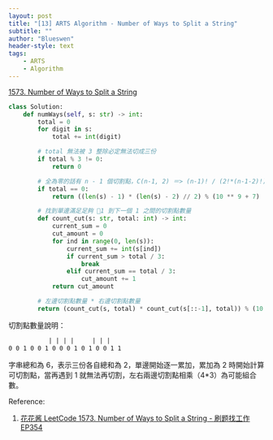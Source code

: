 ```yaml
---
layout: post
title: "[13] ARTS Algorithm - Number of Ways to Split a String"
subtitle: ""
author: "Blueswen"
header-style: text
tags:
    - ARTS
    - Algorithm
---
```


[1573. Number of Ways to Split a String](https://leetcode.com/problems/number-of-ways-to-split-a-string/)

```python
class Solution:
    def numWays(self, s: str) -> int:
        total = 0
        for digit in s:
            total += int(digit)

        # total 無法被 3 整除必定無法切成三份
        if total % 3 != 0:
            return 0

        # 全為零的話有 n - 1 個切割點，C(n-1, 2) ＝> (n-1)! / (2!*(n-1-2)!)  => (n-1)(n-2) / 2
        if total == 0:
            return ((len(s) - 1) * (len(s) - 2) // 2) % (10 ** 9 + 7)

        # 找到單邊滿足足夠 1 到下一個 1 之間的切割點數量
        def count_cut(s: str, total: int) -> int:
            current_sum = 0
            cut_amount = 0
            for ind in range(0, len(s)):
                current_sum += int(s[ind])
                if current_sum > total / 3:
                    break
                elif current_sum == total / 3:
                    cut_amount += 1
            return cut_amount

        # 左邊切割點數量 * 右邊切割點數量
        return (count_cut(s, total) * count_cut(s[::-1], total)) % (10 ** 9 + 7)
```

切割點數量說明：

```txt
           | | | |     | | |  
0 0 1 0 0 1 0 0 0 1 0 1 0 0 1 1  
```

字串總和為 6，表示三份各自總和為 2，單邊開始逐一累加，累加為 2 時開始計算可切割點，當再遇到 1 就無法再切割，左右兩邊切割點相乘（4*3）為可能組合數。

Reference:

1. [花花酱 LeetCode 1573. Number of Ways to Split a String - 刷题找工作 EP354](https://youtu.be/gkFKRbkrIws)
